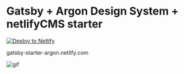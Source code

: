 # Gatsby + Argon Design System + netlifyCMS starter
<a href="https://app.netlify.com/start/deploy?repository=https://github.com/K-Kit/gatsby-starter-argon&amp;stack=cms"><img src="https://www.netlify.com/img/deploy/button.svg" alt="Deploy to Netlify"></a>

gatsby-starter-argon.netlify.com

![gif](./example.gif)

